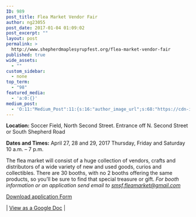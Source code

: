 ```yaml
---
ID: 989
post_title: Flea Market Vendor Fair
author: ng23055
post_date: 2017-01-04 01:09:02
post_excerpt: ""
layout: post
permalink: >
  http://www.shepherdmaplesyrupfest.org/flea-market-vendor-fair
published: true
wide_assets:
  - ""
custom_sidebar:
  - none
top_term:
  - "98"
featured_media:
  - 'a:0:{}'
medium_post:
  - 'O:11:"Medium_Post":11:{s:16:"author_image_url";s:68:"https://cdn-images-1.medium.com/fit/c/200/200/0*QRq0o9m-h4b723Zq.jpg";s:10:"author_url";s:28:"https://medium.com/@smsfmich";s:11:"byline_name";N;s:12:"byline_email";N;s:10:"cross_link";s:3:"yes";s:2:"id";s:12:"88f2cbc2ad44";s:21:"follower_notification";s:3:"yes";s:7:"license";s:19:"all-rights-reserved";s:14:"publication_id";s:12:"881fb60cdbf3";s:6:"status";s:5:"draft";s:3:"url";s:41:"https://medium.com/@smsfmich/88f2cbc2ad44";}'
---
```

<strong>Location:</strong> Soccer Field, North Second Street. Entrance off  N. Second Street or South Shepherd Road

<strong>Dates and Times:</strong> April 27, 28 and 29, 2017
Thursday, Friday and Saturday
10 a.m. – 7 p.m.

The flea market will consist of a huge collection of vendors, crafts and distributors of a wide variety of new and used goods, curios and collectibles.   There are 30 booths, with no 2 booths offering the same products, so you’ll be sure to find that special treasure or gift.
<em>
For booth information or an application send email to <a href="mailto:smsf.fleamarket@gmail.com">smsf.fleamarket@gmail.com</a> </em>

<a href="https://drive.google.com/open?id=0B490-AjaRizwOWxPZzFSUGxDMlE">Download application Form</a>


| <a href="https://docs.google.com/document/d/1HF2KoTMkuOogf5k4x8xG9VYMqComkwOC6eP1Ti5Xkz4/edit?usp=sharing">View as a Google Doc</a> |